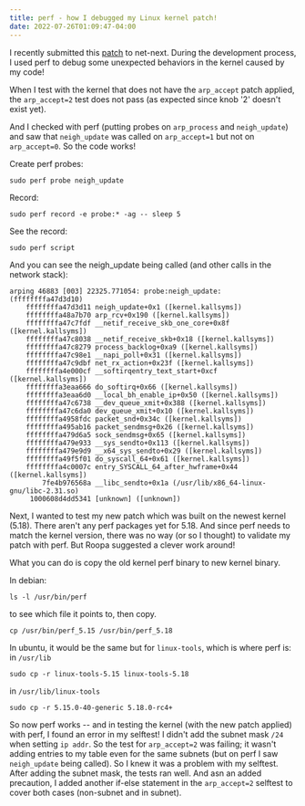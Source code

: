 ```yaml
---
title: perf - how I debugged my Linux kernel patch!
date: 2022-07-26T01:09:47-04:00
---
```


I recently submitted this [patch](https://lore.kernel.org/netdev/93cfe14597ec1205f61366b9902876287465f1cd.1657755189.git.jhpark1013@gmail.com/) to net-next. During the development process, I used perf to debug some unexpected behaviors in the kernel caused by my code!

When I test with the kernel that does not have the `arp_accept` patch applied, the `arp_accept=2` test does not pass (as expected since knob '2' doesn't exist yet).

And I checked with perf (putting probes on `arp_process` and `neigh_update`) and saw that `neigh_update` was called on `arp_accept=1` but not on `arp_accept=0`. So the code works!

Create perf probes:
```
sudo perf probe neigh_update
```
Record:
```
sudo perf record -e probe:* -ag -- sleep 5
```
See the record:
```
sudo perf script
```
And you can see the neigh_update being called (and other calls in the network stack):
```
arping 46883 [003] 22325.771054: probe:neigh_update: (ffffffffa47d3d10)
	ffffffffa47d3d11 neigh_update+0x1 ([kernel.kallsyms])
	ffffffffa48a7b70 arp_rcv+0x190 ([kernel.kallsyms])
	ffffffffa47c7fdf __netif_receive_skb_one_core+0x8f ([kernel.kallsyms])
	ffffffffa47c8038 __netif_receive_skb+0x18 ([kernel.kallsyms])
	ffffffffa47c8279 process_backlog+0xa9 ([kernel.kallsyms])
	ffffffffa47c98e1 __napi_poll+0x31 ([kernel.kallsyms])
	ffffffffa47c9dbf net_rx_action+0x23f ([kernel.kallsyms])
	ffffffffa4e000cf __softirqentry_text_start+0xcf ([kernel.kallsyms])
	ffffffffa3eaa666 do_softirq+0x66 ([kernel.kallsyms])
	ffffffffa3eaa6d0 __local_bh_enable_ip+0x50 ([kernel.kallsyms])
	ffffffffa47c6738 __dev_queue_xmit+0x388 ([kernel.kallsyms])
	ffffffffa47c6da0 dev_queue_xmit+0x10 ([kernel.kallsyms])
	ffffffffa4958fdc packet_snd+0x34c ([kernel.kallsyms])
	ffffffffa495ab16 packet_sendmsg+0x26 ([kernel.kallsyms])
	ffffffffa479d6a5 sock_sendmsg+0x65 ([kernel.kallsyms])
	ffffffffa479e933 __sys_sendto+0x113 ([kernel.kallsyms])
	ffffffffa479e9d9 __x64_sys_sendto+0x29 ([kernel.kallsyms])
	ffffffffa49f5f01 do_syscall_64+0x61 ([kernel.kallsyms])
	ffffffffa4c0007c entry_SYSCALL_64_after_hwframe+0x44 ([kernel.kallsyms])
	    7fe4b976568a __libc_sendto+0x1a (/usr/lib/x86_64-linux-gnu/libc-2.31.so)
	 1000608d4dd5341 [unknown] ([unknown])
```

Next, I wanted to test my new patch which was built on the newest kernel (5.18). There aren't any perf packages yet for 5.18. And since perf needs to match the kernel version, there was no way (or so I thought) to validate my patch with perf. But Roopa suggested a clever work around!

What you can do is copy the old kernel perf binary to new kernel binary.

In debian:
```
ls -l /usr/bin/perf
```
to see which file it points to, then copy.
```
cp /usr/bin/perf_5.15 /usr/bin/perf_5.18
```

In ubuntu, it would be the same but for `linux-tools`, which is where perf is:
in `/usr/lib`
```
sudo cp -r linux-tools-5.15 linux-tools-5.18
```
in `/usr/lib/linux-tools`
```
sudo cp -r 5.15.0-40-generic 5.18.0-rc4+
```

So now perf works -- and in testing the kernel (with the new patch applied) with perf, I found an error in my selftest! I didn't add the subnet mask `/24` when setting `ip addr`. So the test for `arp_accept=2` was failing; it wasn't adding entries to my table even for the same subnets (but on perf I saw `neigh_update` being called). So I knew it was a problem with my selftest. After adding the subnet mask, the tests ran well. And asn an added precaution, I added another if-else statement in the `arp_accept=2` selftest to cover both cases (non-subnet and in subnet).

